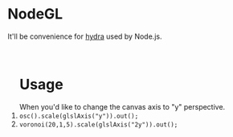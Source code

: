 # NodeGL
<p>It'll be convenience for <a href="https://hydra.ojack.xyz">hydra</a> used by Node.js.</p>
<br>
<ul><h1>Usage</h1></ul>
<ol>When you'd like to change the canvas axis to "y" perspective.
  <li><code>osc().scale(glslAxis("y")).out();</code></li>
  <li><code>voronoi(20,1,5).scale(glslAxis("2y")).out();</code></li>
</ol>
